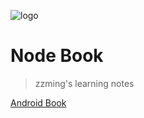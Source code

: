 ![logo](https://img.upyun.zzming.cn/icon/nodebook.svg)

# **Node Book**

> zzming's learning notes

[Android Book](https://android.book.zzming.cn)